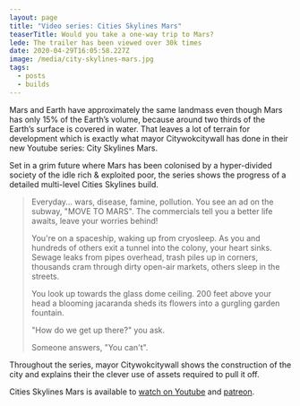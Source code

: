 ```yaml
---
layout: page
title: "Video series: Cities Skylines Mars"
teaserTitle: Would you take a one-way trip to Mars?
lede: The trailer has been viewed over 30k times
date: 2020-04-29T16:05:58.227Z
image: /media/city-skylines-mars.jpg
tags:
  - posts
  - builds
---
```

Mars and Earth have approximately the same landmass even though Mars has only 15% of the Earth’s volume, because around two thirds of the Earth’s surface is covered in water. That leaves a lot of terrain for development which is exactly what mayor Citywokcitywall has done in their new Youtube series: City Skylines Mars.

Set in a grim future where Mars has been colonised by a hyper-divided society of the idle rich & exploited poor, the series shows the progress of a detailed multi-level Cities Skylines build.

> Everyday... wars, disease, famine, pollution. You see an ad on the subway, "MOVE TO MARS". The commercials tell you a better life awaits, leave your worries behind! 
>
> You're on a spaceship, waking up from cryosleep. As you and hundreds of others exit a tunnel into the colony, your heart sinks. Sewage leaks from pipes overhead, trash piles up in corners, thousands cram through dirty open-air markets, others sleep in the streets. 
>
> You look up towards the glass dome ceiling. 200 feet above your head a blooming jacaranda sheds its flowers into a gurgling garden fountain. 
>
> "How do we get up there?" you ask. 
>
> Someone answers, "You can't".

Throughout the series, mayor Citywokcitywall shows the construction of the city and explains their the clever use of assets required to pull it off. 

Cities Skylines Mars is available to [watch on Youtube](https://www.youtube.com/playlist?list=PLkBlOw_hzgdfL6Gqw0l9P1TYKn_WIgrd-) and [patreon](https://www.patreon.com/citywokcitywall).